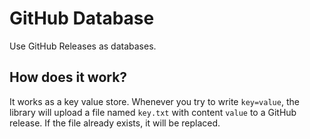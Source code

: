 # GitHub Database

Use GitHub Releases as databases.


## How does it work?

It works as a key value store. Whenever you try to write `key=value`, the library will upload a file named `key.txt` with content `value` to a GitHub release.
If the file already exists, it will be replaced.
